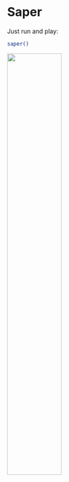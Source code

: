 # Saper

Just run and play:
```bash
saper()
```

<!-- ![image])  -->
<img src="https://user-images.githubusercontent.com/66647202/162835501-53f50a63-f6e9-411c-8e10-d8caf9abdb89.png" width="50%" height="50%">
